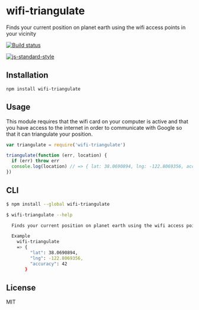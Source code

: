 # wifi-triangulate

Finds your current position on planet earth using the wifi access points
in your vicinity 

[![Build status](https://travis-ci.org/watson/wifi-triangulate.svg?branch=master)](https://travis-ci.org/watson/wifi-triangulate)

[![js-standard-style](https://raw.githubusercontent.com/feross/standard/master/badge.png)](https://github.com/feross/standard)

## Installation

```
npm install wifi-triangulate
```

## Usage

This module requires that the wifi card on your computer is active and
that you have access to the internet in order to communicate with Google
so that it can triangulate your position.

```js
var triangulate = require('wifi-triangulate')

triangulate(function (err, location) {
  if (err) throw err
  console.log(location) // => { lat: 38.0690894, lng: -122.8069356, accuracy: 42 }
})
```

## CLI

```sh
$ npm install --global wifi-triangulate
```

```sh
$ wifi-triangulate --help

  Finds your current position on planet earth using the wifi access points in your vicinity

  Example
    wifi-triangulate
    => {
         "lat": 38.0690894,
         "lng": -122.8069356,
         "accuracy": 42
       }
```

## License

MIT
